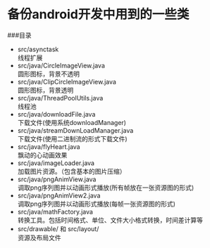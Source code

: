 备份android开发中用到的一些类
==
###目录
* src/asynctask<br>
线程扩展
* src/java/CircleImageView.java<br>
圆形图标，背景不透明
* src/java/ClipCircleImageView.java<br>
圆形图标，背景透明
* src/java/ThreadPoolUtils.java<br>
线程池
* src/java/downloadFile.java<br>
下载文件(使用系统downloadManager)
* src/java/streamDownLoadManager.java<br>
下载文件(使用二进制流的形式下载文件)
* src/java/flyHeart.java<br>
飘动的心动画效果
* src/java/imageLoader.java<br>
加载图片资源。（包含基本的图片压缩）
* src/java/pngAnimView.java<br>
调取png序列图并以动画形式播放(所有帧放在一张资源图的形式)
* src/java/pngAnimView2.java<br>
调取png序列图并以动画形式播放(每帧一张资源图的形式)
* src/java/mathFactory.java<br>
转换工具。包括时间格式、单位、文件大小格式转换，时间差计算等
* src/drawable/ 和 src/layout/<br>
资源及布局文件
